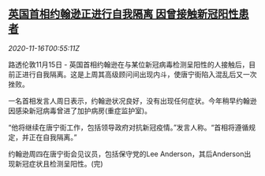 <!--1605489798000-->
[英国首相约翰逊正进行自我隔离 因曾接触新冠阳性患者](https://cn.reuters.com/article/johnsonisolating-1115-health-sun-idCNKBS27W02C)
------

<div><i>2020-11-16T00:55:11Z</i></div><p>路透伦敦11月15日 - 英国首相约翰逊在与某位新冠病毒检测呈阳性的人接触后，目前正进行自我隔离。这是上周其高级顾问间出现内斗，使唐宁街陷入混乱后又一次挫败。</p><p>一名首相发言人周日表示，约翰逊状况良好，没有出现任何症状。今年稍早约翰逊因感染新冠病毒曾进了加护病房(重症监护室)。</p><p>“他将继续在唐宁街工作，包括领导政府对抗新冠疫情。”发言人称。“首相将遵循规定，并正在自我隔离。”</p><p>约翰逊周四在唐宁街会见议员，包括保守党的Lee Anderson，其后Anderson出现新冠症状且检测呈阳性。(完)</p>
